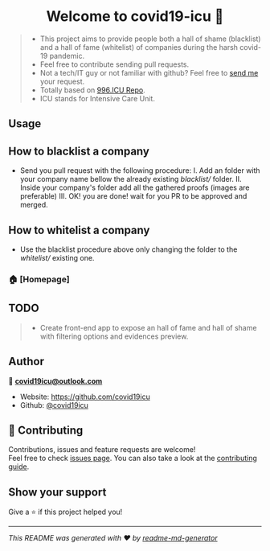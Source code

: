 <h1 align="center">Welcome to covid19-icu 👋</h1>
<p>
</p>

> * This project aims to provide people both a hall of shame (blacklist) and a hall of fame (whitelist) of companies during the harsh covid-19 pandemic.
> * Feel free to contribute sending pull requests.
> * Not a tech/IT guy or not familiar with github? Feel free to [send me](mailto:covid19icu@outlook.com) your request. 
> * Totally based on [996.ICU Repo](https://github.com/996icu/996.ICU).
> * ICU stands for Intensive Care Unit.

## Usage


## How to blacklist a company
 - Send you pull request with the following procedure:
   I. Add an folder with your company name bellow the already existing *blacklist/* folder.
   II. Inside your company's folder add all the gathered proofs (images are preferable)
   III. OK! you are done! wait for you PR to be approved and merged.
   
## How to whitelist a company
 - Use the blacklist procedure above only changing the folder to the *whitelist/* existing one.



### 🏠 [Homepage]

## TODO
> * Create front-end app to expose an hall of fame and hall of shame with filtering options and evidences preview.

## Author

👤 **covid19icu@outlook.com**

* Website: https://github.com/covid19icu
* Github: [@covid19icu](https://github.com/covid19icu)

## 🤝 Contributing

Contributions, issues and feature requests are welcome!<br />Feel free to check [issues page](https://github.com/issues). You can also take a look at the [contributing guide](https://github.com/covid19icu/covid19-icu/pulls).

## Show your support

Give a ⭐️ if this project helped you!

***
_This README was generated with ❤️ by [readme-md-generator](https://github.com/kefranabg/readme-md-generator)_
